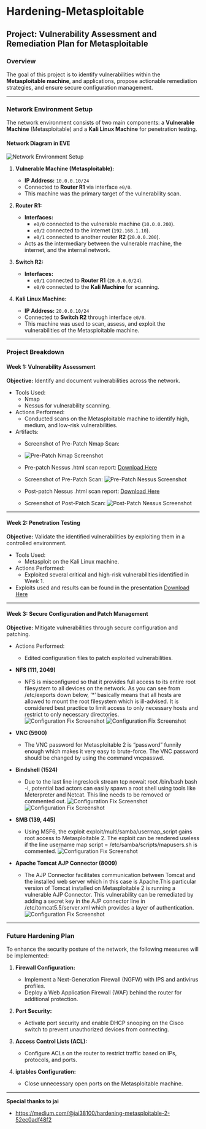 # Hardening-Metasploitable

## Project: Vulnerability Assessment and Remediation Plan for Metasploitable

### Overview
The goal of this project is to identify vulnerabilities within the **Metasploitable machine**, and applications, propose actionable remediation strategies, and ensure secure configuration management.

---

### Network Environment Setup

The network environment consists of two main components: a **Vulnerable Machine** (Metasploitable) and a **Kali Linux Machine** for penetration testing.

#### Network Diagram in EVE
![Network Environment Setup](images/network_diagram.png)

1. **Vulnerable Machine (Metasploitable):**
   - **IP Address:** `10.0.0.10/24`
   - Connected to **Router R1** via interface `e0/0`.
   - This machine was the primary target of the vulnerability scan.

2. **Router R1:**
   - **Interfaces:**
     - `e0/0` connected to the vulnerable machine (`10.0.0.200`).
     - `e0/2` connected to the internet (`192.168.1.10`).
     - `e0/1` connected to another router **R2** (`20.0.0.200`).
   - Acts as the intermediary between the vulnerable machine, the internet, and the internal network.

3. **Switch R2:**
   - **Interfaces:**
     - `e0/1` connected to **Router R1** (`20.0.0.0/24`).
     - `e0/0` connected to the **Kali Machine** for scanning.

4. **Kali Linux Machine:**
   - **IP Address:** `20.0.0.10/24`
   - Connected to **Switch R2** through interface `e0/0`.
   - This machine was used to scan, assess, and exploit the vulnerabilities of the Metasploitable machine.

---

### Project Breakdown

#### **Week 1: Vulnerability Assessment**
**Objective:** Identify and document vulnerabilities across the network.

- Tools Used:
  - Nmap
  - Nessus for vulnerability scanning.
- Actions Performed:
  - Conducted scans on the Metasploitable machine to identify high, medium, and low-risk vulnerabilities.
- Artifacts:
  - Screenshot of Pre-Patch Nmap Scan:
  - ![Pre-Patch Nmap Screenshot](images/pre_patch_Nmap_scan.png)
  - Pre-patch Nessus .html scan report: [Download Here](reports/nessus_pre_patch.html)

  - Screenshot of Pre-Patch Scan:
    ![Pre-Patch Nessus Screenshot](images/pre_patch_scan.png)

  - Post-patch Nessus .html scan report: [Download Here](reports/nessus_post_patch.html)

  - Screenshot of Post-Patch Scan:
    ![Post-Patch Nessus Screenshot](images/post_patch_scan.png)

---

#### **Week 2: Penetration Testing**
**Objective:** Validate the identified vulnerabilities by exploiting them in a controlled environment.

- Tools Used:
  - Metasploit on the Kali Linux machine.
- Actions Performed:
  - Exploited several critical and high-risk vulnerabilities identified in Week 1.
- Exploits used and results can be found in the presentation 
  [Download Here](reports/presentation.pptx)

---

#### **Week 3: Secure Configuration and Patch Management**
**Objective:** Mitigate vulnerabilities through secure configuration and patching.
- Actions Performed:
  - Edited configuration files to patch exploited vulnerabilities.

- **NFS (111, 2049)**
  - NFS is misconfigured so that it provides full access to its entire root filesystem to all devices on the network. As you can see from /etc/exports down below, ‘*’ basically means that all hosts are allowed to mount the root filesystem which is ill-advised. It is considered best practice to limit access to only necessary hosts and restrict to only necessary directories.
      ![Configuration Fix Screenshot](images/IMG-20241016-WA0011.jpg)
      ![Configuration Fix Screenshot](images/IMG-20241016-WA0010.jpg)

- **VNC (5900)**
  - The VNC password for Metasploitable 2 is “password” funnily enough which makes it very easy to brute-force. The VNC password should be changed by using the command vncpasswd.

- **Bindshell (1524)**
  - Due to the last line ingreslock stream tcp nowait root /bin/bash bash -i, potential bad actors can easily spawn a root shell using tools like Meterpreter and Netcat. This line needs to be removed or commented out.
![Configuration Fix Screenshot](images/IMG-20241016-WA0013.jpg)
![Configuration Fix Screenshot](images/IMG-20241016-WA0012.jpg)

- **SMB (139, 445)**
  - Using MSF6, the exploit exploit/multi/samba/usermap_script gains root access to Metasploitable 2. The exploit can be rendered useless if the line username map script = /etc/samba/scripts/mapusers.sh is commented.
![Configuration Fix Screenshot](images/smb_fix.png)

- **Apache Tomcat AJP Connector (8009)**
  - The AJP Connector facilitates communication between Tomcat and the installed web server which in this case is Apache.This particular version of Tomcat installed on Metasploitable 2 is running a vulnerable AJP Connector. This vulnerability can be remediated by adding a secret key in the AJP connector line in /etc/tomcat5.5/server.xml which provides a layer of authentication.
  ![Configuration Fix Screenshot](images/IMG-20241016-WA0019.jpg)

---

### Future Hardening Plan
To enhance the security posture of the network, the following measures will be implemented:

1. **Firewall Configuration:**
   - Implement a Next-Generation Firewall (NGFW) with IPS and antivirus profiles.
   - Deploy a Web Application Firewall (WAF) behind the router for additional protection.

2. **Port Security:**
   - Activate port security and enable DHCP snooping on the Cisco switch to prevent unauthorized devices from connecting.

3. **Access Control Lists (ACL):**
   - Configure ACLs on the router to restrict traffic based on IPs, protocols, and ports.

4. **iptables Configuration:**
   - Close unnecessary open ports on the Metasploitable machine.

---
**Special thanks to jai**
  - https://medium.com/@jai38100/hardening-metasploitable-2-52ec0adf48f2

   
